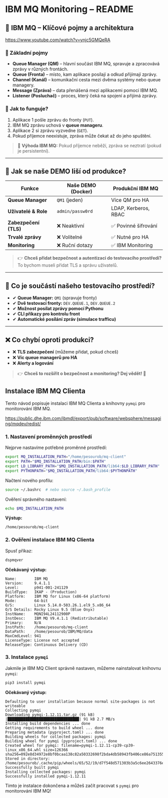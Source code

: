 # IBM MQ Monitoring – README

## 📌 IBM MQ – Klíčové pojmy a architektura

https://www.youtube.com/watch?v=ynjc5GMQeRA

### 🔹 Základní pojmy
- **Queue Manager (QM)** – hlavní součást IBM MQ, spravuje a zpracovává zprávy v různých frontách.
- **Queue (Fronta)** – místo, kam aplikace posílají a odkud přijímají zprávy.
- **Channel (Kanál)** – komunikační cesta mezi dvěma systémy nebo queue managery.
- **Message (Zpráva)** – data přenášená mezi aplikacemi pomocí IBM MQ.
- **Listener (Posluchač)** – proces, který čeká na spojení a přijímá zprávy.

### 🔹 Jak to funguje?
1. Aplikace 1 pošle zprávu do fronty (`PUT`).
2. IBM MQ zprávu uchová v **queue manageru**.
3. Aplikace 2 si zprávu vyzvedne (`GET`).
4. Pokud příjemce neexistuje, zpráva může čekat až do jeho spuštění.

> 📌 **Výhoda IBM MQ:** Pokud příjemce neběží, zpráva se neztratí (pokud je persistentní).

---

## 🔹 Jak se naše DEMO liší od produkce?

| **Funkce**             | **Naše DEMO (Docker)** | **Produkční IBM MQ** |
|-----------------------|----------------------|---------------------|
| **Queue Manager**     | `QM1` (jeden)        | Více QM pro HA     |
| **Uživatelé & Role**  | `admin/passw0rd`     | LDAP, Kerberos, RBAC |
| **Zabezpečení (TLS)** | ❌ Neaktivní         | ✅ Povinné šifrování |
| **Trvalé zprávy**     | ❌ Volitelné         | ✅ Nutné pro HA |
| **Monitoring**        | ❌ Ruční dotazy      | ✅ IBM Monitoring |

> 👉 **Chceš přidat bezpečnost a autentizaci do testovacího prostředí?** To bychom museli přidat TLS a správu uživatelů.

---

## 🔹 Co je součástí našeho testovacího prostředí?
- ✔ **Queue Manager:** `QM1` (spravuje fronty)
- ✔ **Dvě testovací fronty:** `DEV.QUEUE.1`, `DEV.QUEUE.2`
- ✔ **Možnost posílat zprávy pomocí Pythonu**
- ✔ **CLI příkazy pro kontrolu front**
- ✔ **Automatické posílání zpráv (simulace trafficu)**

---

## ❌ Co chybí oproti produkci?
- ❌ **TLS zabezpečení** (můžeme přidat, pokud chceš)
- ❌ **Víc queue managerů pro HA**
- ❌ **Alerty a logování**

> 👉 **Chceš to rozšířit o bezpečnost a monitoring? Dej vědět! 🚀**

## Instalace IBM MQ Clienta

Tento návod popisuje instalaci IBM MQ Clienta a knihovny `pymqi` pro monitorování IBM MQ.

https://public.dhe.ibm.com/ibmdl/export/pub/software/websphere/messaging/mqdev/redist/

### 1. Nastavení proměnných prostředí

Nejprve nastavíme potřebné proměnné prostředí:

```bash
export MQ_INSTALLATION_PATH="/home/pesourob/mq-client"
export PATH="$MQ_INSTALLATION_PATH/bin:$PATH"
export LD_LIBRARY_PATH="$MQ_INSTALLATION_PATH/lib64:$LD_LIBRARY_PATH"
export PYTHONPATH="$MQ_INSTALLATION_PATH/lib64:$PYTHONPATH"
```

Načtení nového profilu:

```bash
source ~/.bashrc  # nebo source ~/.bash_profile
```

Ověření správného nastavení:

```bash
echo $MQ_INSTALLATION_PATH
```
**Výstup:**
```
/home/pesourob/mq-client
```

### 2. Ověření instalace IBM MQ Clienta

Spusť příkaz:

```bash
dspmqver
```

**Očekávaný výstup:**
```
Name:        IBM MQ
Version:     9.4.1.1
Level:       p941-001-241129
BuildType:   IKAP - (Production)
Platform:    IBM MQ for Linux (x86-64 platform)
Mode:        64-bit
O/S:         Linux 5.14.0-503.26.1.el9_5.x86_64
O/S Details: Rocky Linux 9.5 (Blue Onyx)
InstName:    MQNI94L24112900P
InstDesc:    IBM MQ V9.4.1.1 (Redistributable)
Primary:     N/A
InstPath:    /home/pesourob/mq-client
DataPath:    /home/pesourob/IBM/MQ/data
MaxCmdLevel: 941
LicenseType: License not accepted
ReleaseType: Continuous Delivery (CD)
```

### 3. Instalace `pymqi`

Jakmile je IBM MQ Client správně nastaven, můžeme nainstalovat knihovnu `pymqi`:

```bash
pip3 install pymqi
```

**Očekávaný výstup:**
```
Defaulting to user installation because normal site-packages is not writeable
Collecting pymqi
Downloading pymqi-1.12.11.tar.gz (91 kB)
|████████████████████████████████| 91 kB 2.7 MB/s
Installing build dependencies ... done
Getting requirements to build wheel ... done
Preparing metadata (pyproject.toml) ... done
Building wheels for collected packages: pymqi
Building wheel for pymqi (pyproject.toml) ... done
Created wheel for pymqi: filename=pymqi-1.12.11-cp39-cp39-linux_x86_64.whl size=126366 sha256=092e8d34972e8bf0bcaa138c82a50332698f2bda4db58943fb406ce86a751355
Stored in directory: /home/pesourob/.cache/pip/wheels/65/52/19/d7f548d571303b3a5c6ee2643376e9203f785d1e84202003f5
Successfully built pymqi
Installing collected packages: pymqi
Successfully installed pymqi-1.12.11
```

Tímto je instalace dokončena a můžeš začít pracovat s `pymqi` pro monitorování IBM MQ!



